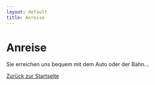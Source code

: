 ```yaml
---
layout: default
title: Anreise
---
```


# Anreise

Sie erreichen uns bequem mit dem Auto oder der Bahn...

[Zurück zur Startseite](./index.md)